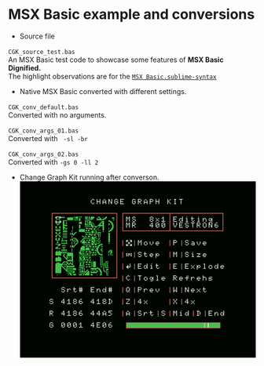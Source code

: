 # MSX Basic example and conversions

- Source file

`CGK_source_test.bas`  
An MSX Basic test code to showcase some features of **MSX Basic Dignified.**  
The highlight observations are for the [`MSX Basic.sublime-syntax`](https://github.com/farique1/msx-basic-dignified/tree/master/SublimeTools)


- Native MSX Basic converted with different settings.

`CGK_conv_default.bas`  
Converted with no arguments.  

`CGK_conv_args_01.bas`  
Converted with ` -sl -br`

`CGK_conv_args_02.bas`  
Converted with `-gs 0 -ll 2`

- Change Graph Kit running after converson.
![# change-graph-kit](https://github.com/farique1/msx-basic-dignified/blob/master/Images/change-graph-kit.png)
